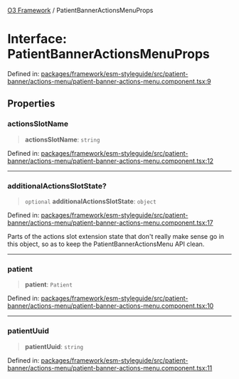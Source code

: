 [O3 Framework](../API.md) / PatientBannerActionsMenuProps

# Interface: PatientBannerActionsMenuProps

Defined in: [packages/framework/esm-styleguide/src/patient-banner/actions-menu/patient-banner-actions-menu.component.tsx:9](https://github.com/its-kios09/openmrs-esm-core/blob/main/packages/framework/esm-styleguide/src/patient-banner/actions-menu/patient-banner-actions-menu.component.tsx#L9)

## Properties

### actionsSlotName

> **actionsSlotName**: `string`

Defined in: [packages/framework/esm-styleguide/src/patient-banner/actions-menu/patient-banner-actions-menu.component.tsx:12](https://github.com/its-kios09/openmrs-esm-core/blob/main/packages/framework/esm-styleguide/src/patient-banner/actions-menu/patient-banner-actions-menu.component.tsx#L12)

***

### additionalActionsSlotState?

> `optional` **additionalActionsSlotState**: `object`

Defined in: [packages/framework/esm-styleguide/src/patient-banner/actions-menu/patient-banner-actions-menu.component.tsx:17](https://github.com/its-kios09/openmrs-esm-core/blob/main/packages/framework/esm-styleguide/src/patient-banner/actions-menu/patient-banner-actions-menu.component.tsx#L17)

Parts of the actions slot extension state that don't really make sense go in this object,
so as to keep the PatientBannerActionsMenu API clean.

***

### patient

> **patient**: `Patient`

Defined in: [packages/framework/esm-styleguide/src/patient-banner/actions-menu/patient-banner-actions-menu.component.tsx:10](https://github.com/its-kios09/openmrs-esm-core/blob/main/packages/framework/esm-styleguide/src/patient-banner/actions-menu/patient-banner-actions-menu.component.tsx#L10)

***

### patientUuid

> **patientUuid**: `string`

Defined in: [packages/framework/esm-styleguide/src/patient-banner/actions-menu/patient-banner-actions-menu.component.tsx:11](https://github.com/its-kios09/openmrs-esm-core/blob/main/packages/framework/esm-styleguide/src/patient-banner/actions-menu/patient-banner-actions-menu.component.tsx#L11)
